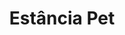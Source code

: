 ---
layout: post
type: post
title: Estância Pet
description: "Desenvolvimento da landing page Estância Pet utilizando Pug e Sass."
tags: ['Front-end']
type: single
live: "https://pet.estancia.com.br/"
permalink: /portfolio/:title/
---